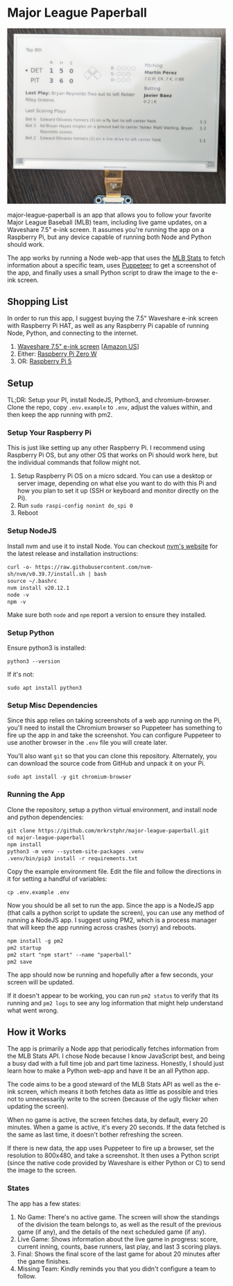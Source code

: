 # Major League Paperball

![preview](preview.jpg)

major-league-paperball is an app that allows you to follow your favorite Major League Baseball (MLB) team, including live game updates, on a Waveshare 7.5" e-ink screen. It assumes you're running the app on a Raspberry Pi, but any device capable of running both Node and Python should work.

The app works by running a Node web-app that uses the [MLB Stats](https://statsapi.mlb.com/docs) to fetch information about a specific team, uses [Puppeteer](https://pptr.dev/) to get a screenshot of the app, and finally uses a small Python script to draw the image to the e-ink screen.

## Shopping List

In order to run this app, I suggest buying the 7.5" Waveshare e-ink screen with Raspberry Pi HAT, as well as any Raspberry Pi capable of running Node, Python, and connecting to the internet.

1.  [Waveshare 7.5" e-ink screen](https://www.waveshare.com/7.5inch-e-paper-hat.htm) [[Amazon US](https://www.amazon.com/dp/B075R4QY3L)]
2.  Either: [Raspberry Pi Zero W](https://www.raspberrypi.com/products/raspberry-pi-zero-w/)
3.  OR: [Raspberry Pi 5](https://www.raspberrypi.com/products/raspberry-pi-5/)

## Setup

TL;DR: Setup your PI, install NodeJS, Python3, and chromium-browser. Clone the repo, copy `.env.example` to `.env`, adjust the values within, and then keep the app running with pm2.

### Setup Your Raspberry Pi

This is just like setting up any other Raspberry Pi. I recommend using Raspberry Pi OS, but any other OS that works on Pi should work here, but the individual commands that follow might not.

1. Setup Raspberry Pi OS on a micro sdcard. You can use a desktop or server image, depending on what else you want to do with this Pi and how you plan to set it up (SSH or keyboard and monitor directly on the Pi).
2. Run `sudo raspi-config nonint do_spi 0`
3. Reboot

### Setup NodeJS

Install nvm and use it to install Node. You can checkout [nvm's website](https://github.com/nvm-sh/nvm) for the latest release and installation instructions:

```
curl -o- https://raw.githubusercontent.com/nvm-sh/nvm/v0.39.7/install.sh | bash
source ~/.bashrc
nvm install v20.12.1
node -v
npm -v
```

Make sure both `node` and `npm` report a version to ensure they installed.

### Setup Python

Ensure python3 is installed:

```
python3 --version
```

If it's not:

```
sudo apt install python3
```

### Setup Misc Dependencies

Since this app relies on taking screenshots of a web app running on the Pi, you'll need to install the Chromium browser so Puppeteer has something to fire up the app in and take the screenshot. You can configure Puppeteer to use another browser in the `.env` file you will create later.

You'll also want `git` so that you can clone this repository. Alternately, you can download the source code from GitHub and unpack it on your Pi.

```
sudo apt install -y git chromium-browser
```

### Running the App

Clone the repository, setup a python virtual environment, and install node and python dependencies:

```
git clone https://github.com/mrkrstphr/major-league-paperball.git
cd major-league-paperball
npm install
python3 -m venv --system-site-packages .venv
.venv/bin/pip3 install -r requirements.txt
```

Copy the example environment file. Edit the file and follow the directions in it for setting a handful of variables:

```
cp .env.example .env
```

Now you should be all set to run the app. Since the app is a NodeJS app (that calls a python script to update the screen), you can use any method of running a NodeJS app. I suggest using PM2, which is a process manager that will keep the app running across crashes (sorry) and reboots.

```
npm install -g pm2
pm2 startup
pm2 start "npm start" --name "paperball"
pm2 save
```

The app should now be running and hopefully after a few seconds, your screen will be updated.

If it doesn't appear to be working, you can run `pm2 status` to verify that its running and `pm2 logs` to see any log information that might help understand what went wrong.

## How it Works

The app is primarily a Node app that periodically fetches information from the MLB Stats API. I chose Node because I know JavaScript best, and being a busy dad with a full time job and part time laziness. Honestly, I should just learn how to make a Python web-app and have it be an all Python app.

The code aims to be a good steward of the MLB Stats API as well as the e-ink screen, which means it both fetches data as little as possible and tries not to unnecessarily write to the screen (because of the ugly flicker when updating the screen).

When no game is active, the screen fetches data, by default, every 20 minutes. When a game is active, it's every 20 seconds. If the data fetched is the same as last time, it doesn't bother refreshing the screen.

If there is new data, the app uses Puppeteer to fire up a browser, set the resolution to 800x480, and take a screenshot. It then uses a Python script (since the native code provided by Waveshare is either Python or C) to send the image to the screen.

### States

The app has a few states:

1.  No Game: There's no active game. The screen will show the standings of the division the team belongs to, as well as the result of the previous game (if any), and the details of the next scheduled game (if any).
2.  Live Game: Shows information about the live game in progress: score, current inning, counts, base runners, last play, and last 3 scoring plays.
3.  Final: Shows the final score of the last game for about 20 minutes after the game finishes.
4.  Missing Team: Kindly reminds you that you didn't configure a team to follow.
